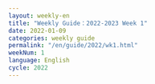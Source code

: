 ```yaml
---
layout: weekly-en
title: "Weekly Guide：2022-2023 Week 1"
date: 2022-01-09
categories: weekly guide
permalink: "/en/guide/2022/wk1.html"
weekNum: 1
language: English
cycle: 2022
---
```

